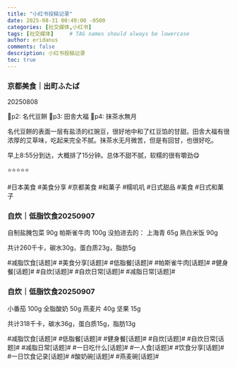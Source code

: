 ```yaml
---
title: "小红书投稿记录"
date: 2025-08-31 00:49:00 -0500
categories: [社交媒体,小红书]
tags: [社交媒体]     # TAG names should always be lowercase
author: eridanus
comments: false
description: 小红书投稿记录
toc: true
---
```


### 京都美食｜出町ふたば

20250808

🍡p2: 名代豆餅
🍡p3: 田舎大福
🍡p4: 抹茶水無月
	
名代豆餅的表面一层有盐渍的红豌豆，很好地中和了红豆馅的甘甜。田舎大福有很浓厚的艾草味，吃起来完全不腻。抹茶水无月微苦，但是有回甘，也很好吃。
	
早上8:55分到达，大概排了15分钟。总体不甜不腻，软糯的很有嚼劲😋
	
⭐️⭐️⭐️⭐️⭐️
	
#日本美食 #美食分享 #京都美食 #和菓子 #糯叽叽 #日式甜品 #美食 #日式和菓子

### 自炊｜低脂饮食20250907

自制盐腌包菜 90g
帕斯雀牛肉 100g
没拍进去的：
上海青 65g
熟白米饭 90g

共计260千卡，碳水30g，蛋白质23g，脂肪5g

#减脂饮食[话题]# #美食分享[话题]# #低脂餐[话题]# #帕斯雀牛肉[话题]# #健身餐[话题]# #自炊[话题]# #自炊日常[话题]# #减脂日常[话题]# 

### 自炊｜低脂饮食20250907

小番茄 100g
全脂酸奶 50g
燕麦片 40g
坚果 15g

共计318千卡，碳水36g，蛋白质15g，脂肪13g

#减脂饮食[话题]# #低脂餐[话题]# #健身餐[话题]# #自炊[话题]# #自炊日常[话题]# #减脂日常[话题]# #一日吃什么[话题]# #一人食[话题]# #饮食分享[话题]# #一日饮食记录[话题]# #酸奶碗[话题]# #燕麦碗[话题]#